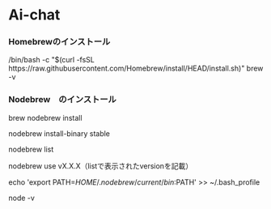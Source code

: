 # Ai-chat

<h3>Homebrewのインストール</h3>
/bin/bash -c "$(curl -fsSL https://raw.githubusercontent.com/Homebrew/install/HEAD/install.sh)"
brew -v 

<h3>Nodebrew　のインストール</h3>
brew nodebrew install

nodebrew install-binary stable

nodebrew list 

nodebrew use vX.X.X（listで表示されたversionを記載）

echo 'export PATH=$HOME/.nodebrew/current/bin:$PATH' >> ~/.bash_profile 

node -v




